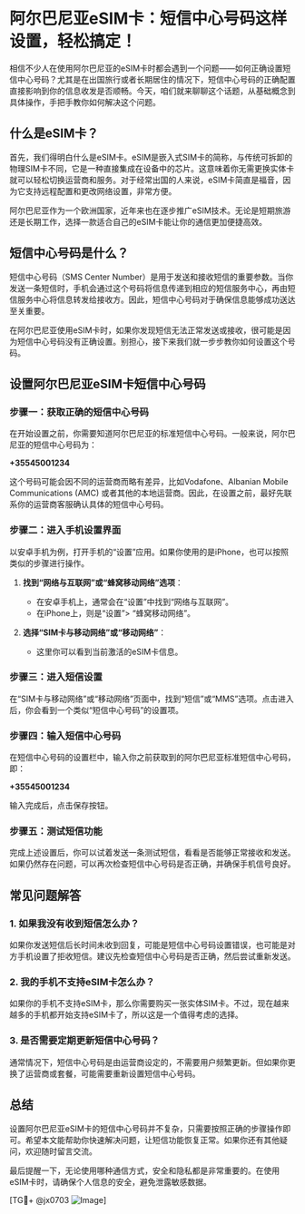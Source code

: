 # 阿尔巴尼亚eSIM卡：短信中心号码这样设置，轻松搞定！

相信不少人在使用阿尔巴尼亚的eSIM卡时都会遇到一个问题——如何正确设置短信中心号码？尤其是在出国旅行或者长期居住的情况下，短信中心号码的正确配置直接影响到你的信息收发是否顺畅。今天，咱们就来聊聊这个话题，从基础概念到具体操作，手把手教你如何解决这个问题。

## 什么是eSIM卡？

首先，我们得明白什么是eSIM卡。eSIM是嵌入式SIM卡的简称，与传统可拆卸的物理SIM卡不同，它是一种直接集成在设备中的芯片。这意味着你无需更换实体卡就可以轻松切换运营商和服务。对于经常出国的人来说，eSIM卡简直是福音，因为它支持远程配置和更改网络设置，非常方便。

阿尔巴尼亚作为一个欧洲国家，近年来也在逐步推广eSIM技术。无论是短期旅游还是长期工作，选择一款适合自己的eSIM卡能让你的通信更加便捷高效。

## 短信中心号码是什么？

短信中心号码（SMS Center Number）是用于发送和接收短信的重要参数。当你发送一条短信时，手机会通过这个号码将信息传递到相应的短信服务中心，再由短信服务中心将信息转发给接收方。因此，短信中心号码对于确保信息能够成功送达至关重要。

在阿尔巴尼亚使用eSIM卡时，如果你发现短信无法正常发送或接收，很可能是因为短信中心号码没有正确设置。别担心，接下来我们就一步步教你如何设置这个号码。

## 设置阿尔巴尼亚eSIM卡短信中心号码

### 步骤一：获取正确的短信中心号码

在开始设置之前，你需要知道阿尔巴尼亚的标准短信中心号码。一般来说，阿尔巴尼亚的短信中心号码为：

**+35545001234**

这个号码可能会因不同的运营商而略有差异，比如Vodafone、Albanian Mobile Communications (AMC) 或者其他的本地运营商。因此，在设置之前，最好先联系你的运营商客服确认具体的短信中心号码。

### 步骤二：进入手机设置界面

以安卓手机为例，打开手机的“设置”应用。如果你使用的是iPhone，也可以按照类似的步骤进行操作。

1. **找到“网络与互联网”或“蜂窝移动网络”选项**：
   - 在安卓手机上，通常会在“设置”中找到“网络与互联网”。
   - 在iPhone上，则是“设置”> “蜂窝移动网络”。

2. **选择“SIM卡与移动网络”或“移动网络”**：
   - 这里你可以看到当前激活的eSIM卡信息。

### 步骤三：进入短信设置

在“SIM卡与移动网络”或“移动网络”页面中，找到“短信”或“MMS”选项。点击进入后，你会看到一个类似“短信中心号码”的设置项。

### 步骤四：输入短信中心号码

在短信中心号码的设置栏中，输入你之前获取到的阿尔巴尼亚标准短信中心号码，即：

**+35545001234**

输入完成后，点击保存按钮。

### 步骤五：测试短信功能

完成上述设置后，你可以试着发送一条测试短信，看看是否能够正常接收和发送。如果仍然存在问题，可以再次检查短信中心号码是否正确，并确保手机信号良好。

## 常见问题解答

### 1. 如果我没有收到短信怎么办？
如果你发送短信后长时间未收到回复，可能是短信中心号码设置错误，也可能是对方手机设置了拒收短信。建议先检查短信中心号码是否正确，然后尝试重新发送。

### 2. 我的手机不支持eSIM卡怎么办？
如果你的手机不支持eSIM卡，那么你需要购买一张实体SIM卡。不过，现在越来越多的手机都开始支持eSIM卡了，所以这是一个值得考虑的选择。

### 3. 是否需要定期更新短信中心号码？
通常情况下，短信中心号码是由运营商设定的，不需要用户频繁更新。但如果你更换了运营商或套餐，可能需要重新设置短信中心号码。

## 总结

设置阿尔巴尼亚eSIM卡的短信中心号码并不复杂，只需要按照正确的步骤操作即可。希望本文能帮助你快速解决问题，让短信功能恢复正常。如果你还有其他疑问，欢迎随时留言交流。

最后提醒一下，无论使用哪种通信方式，安全和隐私都是非常重要的。在使用eSIM卡时，请确保个人信息的安全，避免泄露敏感数据。

[TG💪+ @jx0703 ![Image](https://github.com/user-attachments/assets/dbca1d08-cadb-493c-b0ec-ad6f7a83f270)]